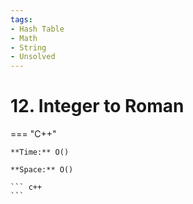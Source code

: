 ```yaml
---
tags:
- Hash Table
- Math
- String
- Unsolved
---
```



# 12. Integer to Roman

=== "C++"

    **Time:** O()

    **Space:** O()

    ``` c++
    ```